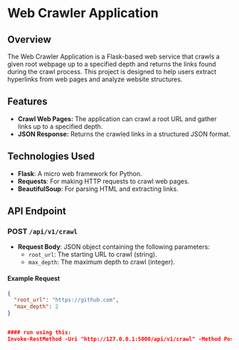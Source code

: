 # Web Crawler Application

## Overview

The Web Crawler Application is a Flask-based web service that crawls a given root webpage up to a specified depth and returns the links found during the crawl process. This project is designed to help users extract hyperlinks from web pages and analyze website structures.

## Features

- **Crawl Web Pages:** The application can crawl a root URL and gather links up to a specified depth.
- **JSON Response:** Returns the crawled links in a structured JSON format.

## Technologies Used

- **Flask**: A micro web framework for Python.
- **Requests**: For making HTTP requests to crawl web pages.
- **BeautifulSoup**: For parsing HTML and extracting links.

## API Endpoint

### POST `/api/v1/crawl`

- **Request Body**: JSON object containing the following parameters:
  - `root_url`: The starting URL to crawl (string).
  - `max_depth`: The maximum depth to crawl (integer).

#### Example Request
```json
{
  "root_url": "https://github.com",
  "max_depth": 2
}


#### run using this:
Invoke-RestMethod -Uri "http://127.0.0.1:5000/api/v1/crawl" -Method Post -Headers @{ "Content-Type" = "application/json" } -Body '{"root_url": "https://github.com", "max_depth": 2}'
